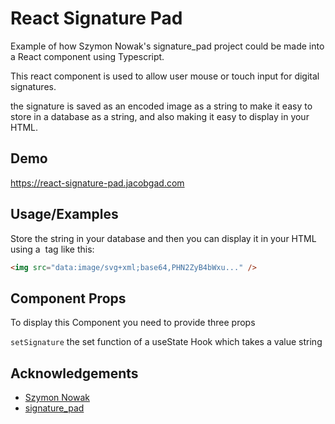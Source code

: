 
# React Signature Pad

Example of how Szymon Nowak's signature_pad project could be made into a React component using Typescript.

This react component is used to allow user mouse or touch input for digital signatures. 

the signature is saved as an encoded image as a string to make it easy to store in a database as a string, and also making it easy to display in your HTML.

## Demo

https://react-signature-pad.jacobgad.com

## Usage/Examples

Store the string in your database and then you can display it in your HTML using a <img> tag like this:

```html
<img src="data:image/svg+xml;base64,PHN2ZyB4bWxu..." />
```


## Component Props

To display this Component you need to provide three props

`setSignature` the set function of a useState Hook which takes a value string


## Acknowledgements

 - [Szymon Nowak](https://github.com/szimek)
 - [signature_pad](https://github.com/szimek/signature_pad)

